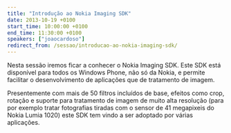 ```yaml
---
title: "Introdução ao Nokia Imaging SDK"
date: 2013-10-19 +0100
start_time: 10:00:00 +0100
end_time: 11:30:00 +0100
speakers: ["joaocardoso"]
redirect_from: /sessao/introducao-ao-nokia-imaging-sdk/
---
```

Nesta sessão iremos ficar a conhecer o Nokia Imaging SDK. Este SDK está disponível para todos os Windows Phone, não só da Nokia, e permite facilitar o desenvolvimento de aplicações que de tratamento de imagem.

Presentemente com mais de 50 filtros incluídos de base, efeitos como crop, rotação e suporte para tratamento de imagem de muito alta resolução (para por exemplo tratar fotografias tiradas com o sensor de 41 megapixeis do Nokia Lumia 1020) este SDK tem vindo a ser adoptado por várias aplicações.

